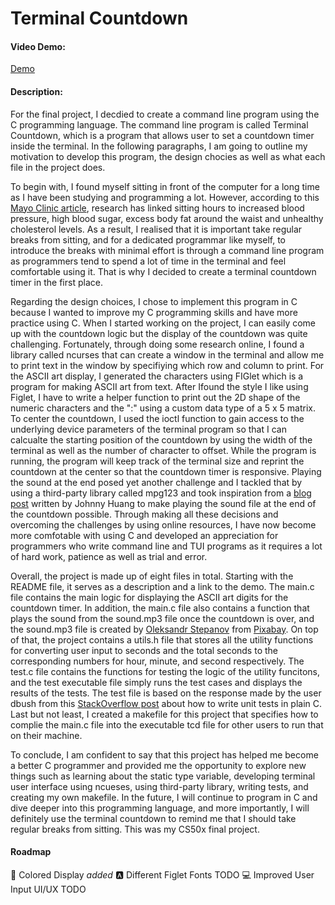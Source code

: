 # Terminal Countdown

#### Video Demo:

[Demo](https://youtu.be/RRJWFTlhmCo)

#### Description:

For the final project, I decdied to create a command line program using the C programming language. The command line program is called Terminal Countdown, which is a program that allows user to set a countdown timer inside the terminal. In the following paragraphs, I am going to outline my motivation to develop this program, the design chocies as well as what each file in the project does.

To begin with, I found myself sitting in front of the computer for a long time as I have been studying and programming a lot. However, according to this [Mayo Clinic article](https://www.mayoclinic.org/healthy-lifestyle/adult-health/expert-answers/sitting/faq-20058005), research has linked sitting hours to increased blood pressure, high blood sugar, excess body fat around the waist and unhealthy cholesterol levels. As a result, I realised that it is important take regular breaks from sitting, and for a dedicated programmar like myself, to introduce the breaks with minimal effort is through a command line program as programmers tend to spend a lot of time in the terminal and feel comfortable using it. That is why I decided to create a terminal countdown timer in the first place.

Regarding the design choices, I chose to implement this program in C because I wanted to improve my C programming skills and have more practice using C. When I started working on the project, I can easily come up with the countdown logic but the display of the countdown was quite challenging. Fortunately, through doing some research online, I found a library called ncurses that can create a window in the terminal and allow me to print text in the window by specifiying which row and column to print. For the ASCII art display, I generated the characters using FIGlet which is a program for making ASCII art from text. After Ifound the style I like using Figlet, I have to write a helper function to print out the 2D shape of the numeric characters and the ":" using a custom data type of a 5 x 5 matrix. To center the countdown, I used the ioctl function to gain access to the underlying device parameters of the terminal program so that I can calcualte the starting position of the countdown by using the width of the terminal as well as the number of character to offset. While the program is running, the program will keep track of the terminal size and reprint the countdown at the center so that the countdown timer is responsive. Playing the sound at the end posed yet another challenge and I tackled that by using a third-party library called mpg123 and took inspiration from a [blog post](https://hzqtc.github.io/2012/05/play-mp3-with-libmpg123-and-libao.html) written by Johnny Huang to make playing the sound file at the end of the countdown possible. Through making all these decisions and overcoming the challenges by using online resources, I have now become more comfotable with using C and developed an appreciation for programmers who write command line and TUI programs as it requires a lot of hard work, patience as well as trial and error.

Overall, the project is made up of eight files in total. Starting with the README file, it serves as a description and a link to the demo. The main.c file contains the main logic for displaying the ASCII art digits for the countdown timer. In addition, the main.c file also contains a function that plays the sound from the sound.mp3 file once the countdown is over, and the sound.mp3 file is created by [Oleksandr Stepanov](https://pixabay.com/users/penguinmusic-24940186/?utm_source=link-attribution&utm_medium=referral&utm_campaign=music&utm_content=186374) from [Pixabay](https://pixabay.com//?utm_source=link-attribution&utm_medium=referral&utm_campaign=music&utm_content=186374). On top of that, the project contains a utils.h file that stores all the utility functions for converting user input to seconds and the total seconds to the corresponding numbers for hour, minute, and second respectively. The test.c file contains the functions for testing the logic of the utility funcitons, and the test executable file simply runs the test cases and displays the results of the tests. The test file is based on the response made by the user dbush from this [StackOverflow post](https://stackoverflow.com/questions/2343420/how-to-write-unit-tests-in-plain-c) about how to write unit tests in plain C. Last but not least, I created a makefile for this project that specifies how to complie the main.c file into the executable tcd file for other users to run that on their machine.

To conclude, I am confident to say that this project has helped me become a better C programmer and provided me the opportunity to explore new things such as learning about the static type variable, developing terminal user interface using ncueses, using third-party library, writing tests, and creating my own makefile. In the future, I will continue to program in C and dive deeper into this programming language, and more importantly, I will definitely use the terminal countdown to remind me that I should take regular breaks from sitting. This was my CS50x final project.

#### Roadmap

🎨 Colored Display _added_
🅰️ Different Figlet Fonts TODO
💻 Improved User Input UI/UX TODO
